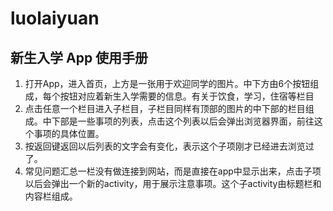 # luolaiyuan
## 新生入学  App 使用手册
   1. 打开App，进入首页，上方是一张用于欢迎同学的图片。中下方由6个按钮组成，每个按钮对应着新生入学需要的信息。有关于饮食，学习，住宿等栏目
   2. 点击任意一个栏目进入子栏目，子栏目同样有顶部的图片的中下部的栏目组成。中下部是一些事项的列表，点击这个列表以后会弹出浏览器界面，前往这个事项的具体位置。
   3. 按返回键返回以后列表的文字会有变化，表示这个子项刚才已经进去浏览过了。
   4. 常见问题汇总一栏没有做连接到网站，而是直接在app中显示出来，点击子项以后会弹出一个新的activity，用于展示注意事项。这个子activity由标题栏和内容栏组成。



